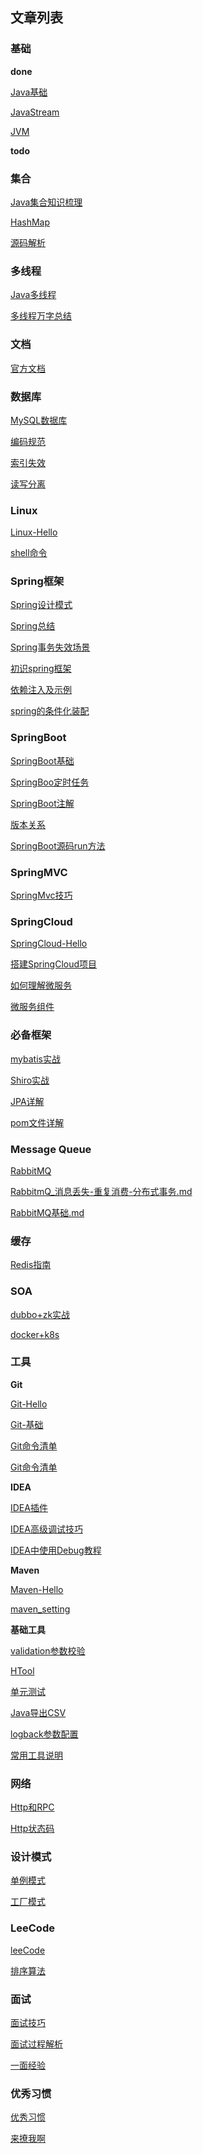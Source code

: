 ## 文章列表

### **基础**  

**done**

[Java基础](Java/Java基础.md)

[JavaStream](Java/Java8/JavaStream流还可以这样玩.md)

[JVM](Java/JVM/JVM.md)

**todo**



### 集合

[Java集合知识梳理](Java/数据结构/Java集合知识梳理.md)

[HashMap](Java/数据结构/HashMap.md)

[源码解析](Java/数据结构/源码解析.md)

### 多线程

[Java多线程](Java/多线程/多线程-Hello.md)

[多线程万字总结](Java/多线程/多线程万字总结.md)

### 文档

[官方文档](awesome/官方文档.md)

### 数据库 

[MySQL数据库](database/MySQL/MySQL-Hello.md)

[编码规范](database/MySQL/MySQL编码规范.md)

[索引失效](database/使用索引时有些不生效的情况.md)

[读写分离](database/分库分表.md)

### Linux

[Linux-Hello](database/Linux-Hello.md)

[shell命令](database/shell命令.md)

### Spring框架

[Spring设计模式](spring/Spring-Design-Patterns.md)

[Spring总结](spring/Spring总结.md)

[Spring事务失效场景](spring/Spring事务失效场景.md)

[初识spring框架](spring/(1)初识Spring框架.md)

[依赖注入及示例](spring/(2)一文搞懂spring依赖注入DI.md)

[spring的条件化装配](spring/(3)你了解spring的高级装配吗_条件化装配bean.md)

### SpringBoot

[SpringBoot基础](springboot/SpringBoot-Hello.md)

[SpringBoo定时任务](springboot/learning/SpingBoot—定时任务.md)

[SpringBoot注解](springboot/SpringBoot注解-Hello.md)

[版本关系](springboot/Springboot_jdk_Maven版本.md)

[SpringBoot源码run方法](springboot/SpringBoot源码run方法.md)

### SpringMVC

[SpringMvc技巧](springmvc/SpringMvc技巧.md)

### SpringCloud

[SpringCloud-Hello](springcloud/SpringCloud-Hello.md)

[搭建SpringCloud项目](springcloud/搭建SpringCloud项目.md)

[如何理解微服务](springcloud/如何理解微服务.md)

[微服务组件](springcloud/8.微服务组件总结.md)

### 必备框架

[mybatis实战](framework/Mybatis实战.md)

[Shiro实战](framework/Shiro实战.md)

[JPA详解](framework/JPA详解.md)

[pom文件详解](framework/pom文件详解.md)

### Message Queue

[RabbitMQ](message_queue/RabbitMQ-Hello.md)

[RabbitmQ_消息丢失-重复消费-分布式事务.md](message_queue/RabbitmQ_消息丢失-重复消费-分布式事务.md)

[RabbitMQ基础.md](message_queue/RabbitMQ基础.md)

### 缓存

[Redis指南](Redis/Redis-Hello.md)

### SOA 

[dubbo+zk实战](SOA/dubbo+zk实战.md)

[docker+k8s](SOA/docker基础命令_k8s基础命令.md)

### 工具

**Git** 

[Git-Hello](tool/base_tool/Git/Git-Hello.md)

[Git-基础](tool/base_tool/Git/Git-基础.md)

[Git命令清单](tool/base_tool/Git/Git常用命令清单.md)

[Git命令清单](tool/base_tool/Git/Git常用命令清单.md)

**IDEA**

[IDEA插件](tool/base_tool/IDEA/IDEA插件.md)

[IDEA高级调试技巧](tool/base_tool/IDEA/IDEA高级调试技巧.md)

[IDEA中使用Debug教程](tool/base_tool/IDEA/IDEADebug.md)

**Maven**

[Maven-Hello](tool/base_tool/Maven/Maven-Hello.md)

[maven_setting](tool/base_tool/Maven/maven_setting.xml中文配置详解.md)

**基础工具**

[validation参数校验](springboot/learning/validation参数校验.md)

[HTool](demo/tool/HTool.md)

[单元测试](springboot/learning/单元测试.md)

[Java导出CSV](springboot/learning/Java导出CSV.md)

[logback参数配置](springboot/learning/logback参数配置.md)

[常用工具说明](demo/temp/常用工具说明.md)

### 网络

[Http和RPC](network/Http和RPC.md)

[Http状态码](network/Http状态码.md)

### 设计模式

[单例模式](desgin-pattern/Java面试必备：手写单例模式.md)

[工厂模式](desgin-pattern/工厂模式超详解（代码示例）.md)

### LeeCode

[leeCode](leeCode/LeeCode.md)

[排序算法](leeCode/八大排序算法.md)

### 面试

[面试技巧](面试/面试技巧.md)

[面试过程解析](面试/面试过程全解析.md)

[一面经验](面试/2022/一面经验.md)

### 优秀习惯

[优秀习惯](Web/good_programmer/good_programmer_start.md)

[来撩我啊](callme.md)

